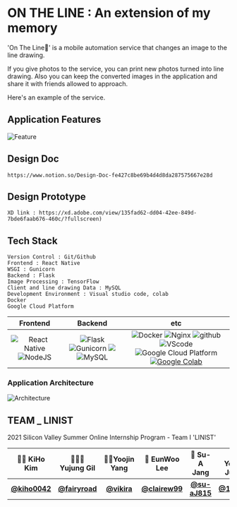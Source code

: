 # ON THE LINE : An extension of my memory

'On The Line📸' is a mobile automation service that changes an image to the line drawing. 

If you give photos to the service, you can print new photos turned into line drawing. Also you can keep the converted images in the application and share it with friends allowed to approach. 

Here's an example of the service.
 



## Application Features
![Feature](https://user-images.githubusercontent.com/85851785/126907695-69653e61-2bc7-4641-b2ca-75c25993b656.png)


## Design Doc
    https://www.notion.so/Design-Doc-fe427c8be69b4d4d8da287575667e28d
    
    
## Design Prototype
    XD link : https://xd.adobe.com/view/135fad62-dd04-42ee-849d-7bde6faab676-460c/?fullscreen)
    

## Tech Stack
    Version Control : Git/Github
    Frontend : React Native
    WSGI : Gunicorn
    Backend : Flask
    Image Processing : TensorFlow
    Client and line drawing Data : MySQL
    Development Environment : Visual studio code, colab
    Docker
    Google Cloud Platform
   
    
|         Frontend         |      Backend      |         etc          |
| :----------------------: | :---------------: | :------------------: |
| <img alt="React Native" src="https://img.shields.io/badge/react_native-%2320232a.svg?style=for-the-badge&logo=react&logoColor=%2361DAFB"/> <img alt="NodeJS" src="https://img.shields.io/badge/node.js-%2343853D.svg?style=for-the-badge&logo=node-dot-js&logoColor=white"/> | ![Flask](https://img.shields.io/badge/flask-v1.1.2-green?logo=flask) ![Gunicorn](https://img.shields.io/badge/gunicorn-v20.0.4-darkgreen?logo=gunicorn) <img src="https://img.shields.io/badge/MongoDB-47A248?style=flat-square&logo=MongoDB&logoColor=white"/> ![MySQL](https://img.shields.io/badge/mysql-v4.2.11-blue?logo=mysql) | ![Docker](https://img.shields.io/badge/docker-v20.10.2-blue?logo=docker) ![Nginx](https://img.shields.io/badge/Nginx-v1.14.0-brightgreen?logo=nginx) ![github](https://img.shields.io/badge/github-gray?logo=github) ![VScode](https://img.shields.io/badge/VScode-v1.52.1-blue?logo=visual-studio-code) ![Google Cloud Platform](https://img.shields.io/badge/Google_Cloud_Platform-VM_instance-red?logo=gcp) [![Google Colab](https://colab.research.google.com/assets/colab-badge.svg)](https://colab.research.google.com/github/Naereen/badges)|



### Application Architecture
![Architecture](https://user-images.githubusercontent.com/85851785/126907704-d746eaec-f982-47ac-8b33-80efea2e4209.png)


 ## TEAM _ LINIST
  
  2021 Silicon Valley Summer Online Internship Program - Team I 'LINIST'
  
  |👩‍💻 KiHo Kim|🕵🏼‍♀️ Yujung Gil|🚣‍♂️Yoojin Yang|🙋 EunWoo Lee|👩 Su-A Jang|🧙‍♂️ Yelim Jung|
|:------:|:------:|:------:|:------:|:------:|:------:|
|**[@kiho0042](https://github.com/kiho0042)**|**[@fairyroad](https://github.com/fairyroad)**|**[@vikira](https://github.com/vikira)**|**[@clairew99](https://github.com/clairew99)**|**[@su-aJ815](https://github.com/su-aJ815)**|**[@118dg](https://github.com/118dg)**|
 
